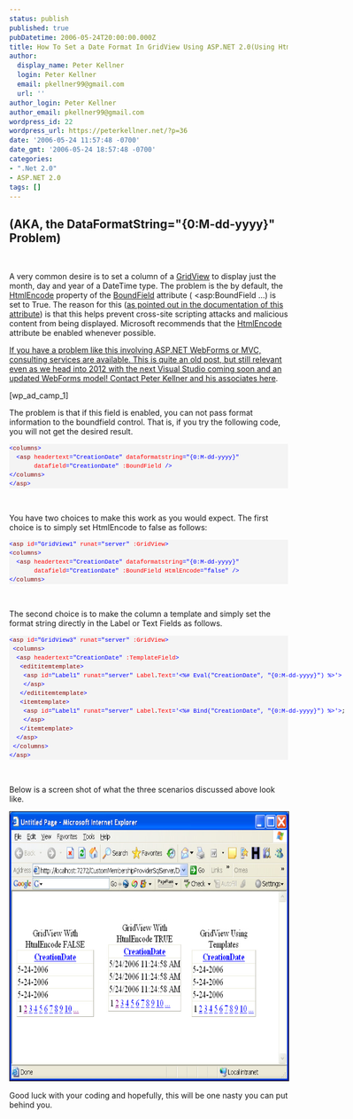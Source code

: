```yaml
---
status: publish
published: true
pubDatetime: 2006-05-24T20:00:00.000Z
title: How To Set a Date Format In GridView Using ASP.NET 2.0(Using HtmlEncode Property)
author:
  display_name: Peter Kellner
  login: Peter Kellner
  email: pkellner99@gmail.com
  url: ''
author_login: Peter Kellner
author_email: pkellner99@gmail.com
wordpress_id: 22
wordpress_url: https://peterkellner.net/?p=36
date: '2006-05-24 11:57:48 -0700'
date_gmt: '2006-05-24 18:57:48 -0700'
categories:
- ".Net 2.0"
- ASP.NET 2.0
tags: []
---
```

<h2 align="left">(AKA, the DataFormatString="{0:M-dd-yyyy}" Problem)</h2>
<p>&nbsp;</p>
<div>
<div>
<p>A very common desire is to set a column of a <a href="http://msdn.microsoft.com/en-us/library/system.web.ui.webcontrols.gridview.aspx">GridView</a> to display just the month, day and year of a DateTime type. The problem is the by default, the <a href="http://msdn.microsoft.com/en-us/library/system.web.httpserverutility.htmlencode.aspx">HtmlEncode</a> property of the <a href="http://msdn.microsoft.com/en-us/library/e6f329ah(v=VS.100).aspx">BoundField</a> attribute ( &lt;asp:BoundField ...) is set to True. The reason for this (<a href="http://msdn2.microsoft.com/en-us/library/system.web.ui.webcontrols.boundfield.htmlencode.aspx">as pointed out in the documentation of this attribute</a>) is that this helps prevent cross-site scripting attacks and malicious content from being displayed. Microsoft recommends that the <a href="http://msdn.microsoft.com/en-us/library/system.web.httpserverutility.htmlencode.aspx">HtmlEncode</a> attribute be enabled whenever possible.</p>
<div class="peterkellnerpromo"><a href="/contact" target="_blank">If you have a problem like this involving ASP.NET WebForms or MVC, consulting services are available. This is quite an old post, but still relevant even as we head into 2012 with the next Visual Studio coming soon and an updated WebForms model! Contact Peter Kellner and his associates here</a>.</div>
</div>
</div>
<p> [wp_ad_camp_1]<br />
<!--more--></p>
<p>The problem is that if this field is enabled, you can not pass format information to the boundfield control. That is, if you try the following code, you will not get the desired result.</p>
<div id="codeSnippetWrapper">
<pre id="codeSnippet" style="text-align: left; line-height: 12pt; background-color: #f4f4f4; margin: 0em; width: 100%; font-family: 'Courier New', courier, monospace; direction: ltr; color: black; font-size: 8pt; overflow: visible; border-style: none; padding: 0px;"><span style="color: #0000ff;">&lt;</span><span style="color: #800000;">columns</span><span style="color: #0000ff;">&gt;</span>
  <span style="color: #0000ff;">&lt;</span><span style="color: #800000;">asp</span> <span style="color: #ff0000;">headertext</span><span style="color: #0000ff;">="CreationDate"</span> <span style="color: #ff0000;">dataformatstring</span><span style="color: #0000ff;">="{0:M-dd-yyyy}"</span> 
       <span style="color: #ff0000;">datafield</span><span style="color: #0000ff;">="CreationDate"</span> <span style="color: #ff0000;">:BoundField</span> <span style="color: #0000ff;">/&gt;</span>
<span style="color: #0000ff;">&lt;/</span><span style="color: #800000;">columns</span><span style="color: #0000ff;">&gt;</span>
<span style="color: #0000ff;">&lt;/</span><span style="color: #800000;">asp</span><span style="color: #0000ff;">&gt;</span></pre>
<p>&nbsp;</p>
</div>
<p align="left">You have two choices to make this work as you would expect. The first choice is to simply set HtmlEncode to false as follows:</p>
<div id="codeSnippetWrapper">
<pre id="codeSnippet" style="text-align: left; line-height: 12pt; background-color: #f4f4f4; margin: 0em; width: 100%; font-family: 'Courier New', courier, monospace; direction: ltr; color: black; font-size: 8pt; overflow: visible; border-style: none; padding: 0px;"><span style="color: #0000ff;">&lt;</span><span style="color: #800000;">asp</span> <span style="color: #ff0000;">id</span><span style="color: #0000ff;">="GridView1"</span> <span style="color: #ff0000;">runat</span><span style="color: #0000ff;">="server"</span> <span style="color: #ff0000;">:GridView</span><span style="color: #0000ff;">&gt;</span>
<span style="color: #0000ff;">&lt;</span><span style="color: #800000;">columns</span><span style="color: #0000ff;">&gt;</span>
  <span style="color: #0000ff;">&lt;</span><span style="color: #800000;">asp</span> <span style="color: #ff0000;">headertext</span><span style="color: #0000ff;">="CreationDate"</span> <span style="color: #ff0000;">dataformatstring</span><span style="color: #0000ff;">="{0:M-dd-yyyy}"</span> 
       <span style="color: #ff0000;">datafield</span><span style="color: #0000ff;">="CreationDate"</span> <span style="color: #ff0000;">:BoundField</span> <span style="color: #ff0000;">HtmlEncode</span><span style="color: #0000ff;">="false"</span> <span style="color: #0000ff;">/&gt;</span>
<span style="color: #0000ff;">&lt;/</span><span style="color: #800000;">columns</span><span style="color: #0000ff;">&gt;</span></pre>
<p>&nbsp;</p>
</div>
<p>The second choice is to make the column a template and simply set the format string directly in the Label or Text Fields as follows.</p>
<div id="codeSnippetWrapper">
<pre id="codeSnippet" style="text-align: left; line-height: 12pt; background-color: #f4f4f4; margin: 0em; width: 100%; font-family: 'Courier New', courier, monospace; direction: ltr; color: black; font-size: 8pt; overflow: visible; border-style: none; padding: 0px;"><span style="color: #0000ff;">&lt;</span><span style="color: #800000;">asp</span> <span style="color: #ff0000;">id</span><span style="color: #0000ff;">="GridView3"</span> <span style="color: #ff0000;">runat</span><span style="color: #0000ff;">="server"</span> <span style="color: #ff0000;">:GridView</span><span style="color: #0000ff;">&gt;</span>
 <span style="color: #0000ff;">&lt;</span><span style="color: #800000;">columns</span><span style="color: #0000ff;">&gt;</span>
  <span style="color: #0000ff;">&lt;</span><span style="color: #800000;">asp</span> <span style="color: #ff0000;">headertext</span><span style="color: #0000ff;">="CreationDate"</span> <span style="color: #ff0000;">:TemplateField</span><span style="color: #0000ff;">&gt;</span>
   <span style="color: #0000ff;">&lt;</span><span style="color: #800000;">edititemtemplate</span><span style="color: #0000ff;">&gt;</span>
    <span style="color: #0000ff;">&lt;</span><span style="color: #800000;">asp</span> <span style="color: #ff0000;">id</span><span style="color: #0000ff;">="Label1"</span> <span style="color: #ff0000;">runat</span><span style="color: #0000ff;">="server"</span> <span style="color: #ff0000;">Label</span>.<span style="color: #ff0000;">Text</span><span style="color: #0000ff;">='&lt;%# Eval("CreationDate", "{0:M-dd-yyyy}") %&gt;'</span><span style="color: #0000ff;">&gt;</span>
    <span style="color: #0000ff;">&lt;/</span><span style="color: #800000;">asp</span><span style="color: #0000ff;">&gt;</span>
   <span style="color: #0000ff;">&lt;/</span><span style="color: #800000;">edititemtemplate</span><span style="color: #0000ff;">&gt;</span>
   <span style="color: #0000ff;">&lt;</span><span style="color: #800000;">itemtemplate</span><span style="color: #0000ff;">&gt;</span>
    <span style="color: #0000ff;">&lt;</span><span style="color: #800000;">asp</span> <span style="color: #ff0000;">id</span><span style="color: #0000ff;">="Label1"</span> <span style="color: #ff0000;">runat</span><span style="color: #0000ff;">="server"</span> <span style="color: #ff0000;">Label</span>.<span style="color: #ff0000;">Text</span><span style="color: #0000ff;">='&lt;%# Bind("CreationDate", "{0:M-dd-yyyy}") %&gt;'</span><span style="color: #0000ff;">&gt;</span>;
    <span style="color: #0000ff;">&lt;/</span><span style="color: #800000;">asp</span><span style="color: #0000ff;">&gt;</span>
   <span style="color: #0000ff;">&lt;/</span><span style="color: #800000;">itemtemplate</span><span style="color: #0000ff;">&gt;</span>
  <span style="color: #0000ff;">&lt;/</span><span style="color: #800000;">asp</span><span style="color: #0000ff;">&gt;</span>
 <span style="color: #0000ff;">&lt;/</span><span style="color: #800000;">columns</span><span style="color: #0000ff;">&gt;</span>
<span style="color: #0000ff;">&lt;/</span><span style="color: #800000;">asp</span><span style="color: #0000ff;">&gt;</span></pre>
<p>&nbsp;</p>
</div>
<p>Below is a screen shot of what the three scenarios discussed above look like.</p>
<p align="left"><img alt="Output of all three scenarios" src="/wp/wp-content/uploads/2006/05/screenshot.jpg" width="684" height="485" border="1" /></p>
<p align="left">Good luck with your coding and hopefully, this will be one nasty you can put behind you.</p>
